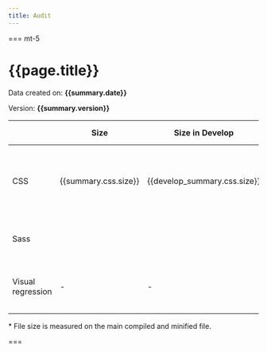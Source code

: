 ```yaml
---
title: Audit
---
```


=== mt-5

# {{page.title}}


 <p class="small pb-3">Data created on: <strong>{{summary.date}}</strong></p>
  <p class="small">Version: <strong>{{summary.version}}</strong></p>


  <table class="table table-stacked">
    <thead>
      <tr>
          <th></th>
          <th>Size</th>
          <th><span class="sr-only">Size in </span>Develop</th>
          <th><span class="sr-only">Size in </span>V{{release_summary.version}}</th>
          <th>Information</th>
      </tr>
    </thead>
    <tbody>
        <tr>
            <td><span class="h3 pb-0">CSS</span></td>
            <td data-col="Size">{{summary.css.size}}</td>
            <td data-col="Develop">{{develop_summary.css.size}}</td>
            <td data-col="V{{release_summary.version}}">{{release_summary.css.size}}</td>
            <td>
              <a href="/audit/css_stats">Stats</a><br/>
              <a href="/audit/css_errors">{{summary.css.validation_errors}} validation errors</a><br/>
              {{summary.css.unit_tests_total}} css unit tests<br/>{{summary.css.unit_tests_errors}} css tests failed
            </td>
        </tr>
        <tr>
            <td><span class="h3 pb-0">Sass</span></td>
            <td data-col="Size"></td>
            <td data-col="Develop"></td>
            <td data-col="V{{release_summary.version}}"></td>
            <td>
              {{summary.sass.unit_tests_total}} sass unit tests<br/>{{summary.sass.unit_tests_errors}} sass tests failed
            </td>
        </tr>
        <tr>
            <td><span class="h3 pb-0">Visual regression</span></td>
            <td data-col="Size" class="d-none d-sm-table-cell">-</td>
            <td data-col="Develop" class="d-none d-sm-table-cell">-</td>
            <td data-col="V{{release_summary.version}}" class="d-none d-sm-table-cell">-</td>
            <td>
              <a href="/backstop_data/html_report/index.html" target="_blank">
                {{summary.visual_regression.tests}} tests<br/>
                {{summary.visual_regression.affected}} tests affected<br/>
                {{summary.visual_regression.unaffected}} tests unaffected
              </a>
            </td>
        </tr>
    </body>
  </table>

  <p class="small">* File size is measured on the main compiled and minified file.</p>


===